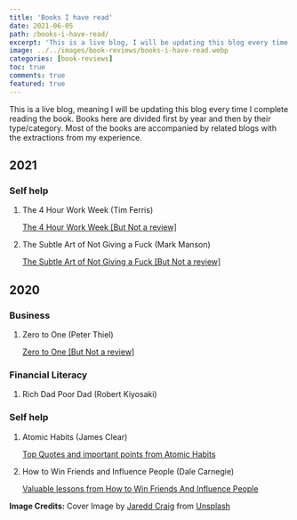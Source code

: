 ```yaml
---
title: 'Books I have read'
date: 2021-06-05
path: /books-i-have-read/
excerpt: 'This is a live blog, I will be updating this blog every time I complete reading the book. Books here are divided first by year and then by their type/category. Most of the books are accompanied by  related blogs with extractions from my experience.'
image: ../../images/book-reviews/books-i-have-read.webp
categories: [book-reviews]
toc: true
comments: true
featured: true
---
```


This is a live blog, meaning I will be updating this blog every time I complete reading the book. Books here are divided first by year and then by their type/category. Most of the books are accompanied by related blogs with the extractions from my experience.

## 2021

### Self help


1. The 4 Hour Work Week (Tim Ferris)

    <a href="/book-reviews/the-4-hour-workweek/" target="_blank">The 4 Hour Work Week [But Not a review] </a>

2. The Subtle Art of Not Giving a Fuck (Mark Manson)

    <a href="/book-reviews/the-subtle-art-of-not-giving-a-fuck/" target="_blank">The Subtle Art of Not Giving a Fuck [But Not a review] </a>

## 2020

### Business

1. Zero to One (Peter Thiel)

    <a href="/book-reviews/zero-to-one/" target="_blank">Zero to One [But Not a review] </a>

### Financial Literacy

1. Rich Dad Poor Dad (Robert Kiyosaki)

### Self help

1. Atomic Habits (James Clear)

    <a href="/book-reviews/top-quotes-and-important-points-from-atomic-habits/" target="_blank">Top Quotes and important points from Atomic Habits</a>

2. How to Win Friends and Influence People (Dale Carnegie)

    <a href="/book-reviews/valuable-lessons-from-how-to-win-friends-and-influence-people/" target="_blank">Valuable lessons from How to Win Friends And Influence People</a>

**Image Credits:** Cover Image by <a href="https://unsplash.com/@jaredd_craig?utm_source=unsplash&utm_medium=referral&utm_content=creditCopyText" target="_blank">Jaredd Craig</a> from <a href="https://unsplash.com/s/photos/book?utm_source=unsplash&utm_medium=referral&utm_content=creditCopyText" target="_blank">Unsplash</a>
